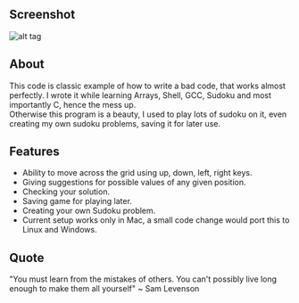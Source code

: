 Screenshot
----

![alt tag](http://i.imgur.com/3IcucKK.png)

About
----

This code is classic example of how to write a bad code, that works almost perfectly. I wrote it while learning Arrays, Shell, GCC, Sudoku and most importantly C, hence the mess up.</br>
Otherwise this program is a beauty, I used to play lots of sudoku on it, even creating my own sudoku problems, saving it for later use.

Features
----

* Ability to move across the grid using up, down, left, right keys.
* Giving suggestions for possible values of any given position.
* Checking your solution.
* Saving game for playing later.
* Creating your own Sudoku problem.
* Current setup works only in Mac, a small code change would port this to Linux and Windows.


Quote
----
"You must learn from the mistakes of others. You can't possibly live long enough to make them all yourself"
~ Sam Levenson

